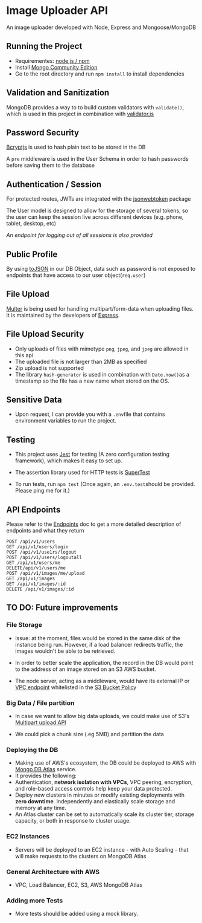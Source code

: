 # Image Uploader API

An image uploader developed with Node, Express and Mongoose/MongoDB

## Running the Project

- Requirementes: [node.js / npm](https://www.npmjs.com/get-npm)
- Install [Mongo Community Edition](https://docs.mongodb.com/manual/tutorial/install-mongodb-on-os-x/)
- Go to the root directory and run `npm install` to install dependencies

## Validation and Sanitization

MongoDB provides a way to to build custom validators with `validate()`, which is used in this project in combination with [validator.js](https://www.npmjs.com/package/validator)

## Password Security

[Bcryptjs](https://www.npmjs.com/package/bcryptjs) is used to hash plain text to be stored in the DB

A `pre` middleware is used in the User Schema in order to hash passwords before saving them to the database

## Authentication / Session

For protected routes, JWTs are integrated with the [jsonwebtoken](https://www.npmjs.com/package/jsonwebtoken) package

The User model is designed to allow for the storage of several tokens, so the user can keep the session live across different devices (e.g. phone, tablet, desktop, etc)

_An endpoint for logging out of all sessions is also provided_

## Public Profile

By using [toJSON](https://developer.mozilla.org/en-US/docs/Web/JavaScript/Reference/Global_Objects/Date/toJSON) in our DB Object, data such as password is not exposed to endpoints that have access to our user object(`req.user`)

## File Upload

[Multer](https://www.npmjs.com/package/multer) is being used for handling multipart/form-data when uploading files. It is maintained by the developers of [Express](https://github.com/expressjs).

## File Upload Security

- Only uploads of files with mimetype `png`, `jpeg`, and `jpeg` are allowed in this api
- The uploaded file is not larger than 2MB as specified
- Zip upload is not supported
- The library `hash-generator` is used in combination with `Date.now()`as a timestamp so the file has a new name when stored on the OS.

## Sensitive Data

- Upon request, I can provide you with a `.env`file that contains environment variables to run the project.

## Testing

- This project uses [Jest](https://jestjs.io/) for testing (A zero configuration testing framework), which makes it easy to set up.

- The assertion library used for HTTP tests is [SuperTest](https://www.npmjs.com/package/supertest)

- To run tests, run `npm test` (Once again, an `.env.test`should be provided. Please ping me for it.)

## API Endpoints

Please refer to the [Endpoints]("ENDPOINTS.MD") doc to get a more detailed description of endpoints and what they return

```
POST /api/v1/users
GET /api/v1/users/login
POST /api/v1/use1rs/logout
POST /api/v1/users/logoutall
GET /api/v1/users/me
DELETE/api/v1/users/me
POST /api/v1/images/me/upload
GET /api/v1/images
GET /api/v1/images/:id
DELETE /api/v1/images/:id
```

## TO DO: Future improvements

### File Storage

- Issue: at the moment, files would be stored in the same disk of the instance being run. However, if a load balancer redirects traffic, the images wouldn't be able to be retrieved.

- In order to better scale the application, the record in the DB would point to the address of an image stored on an S3 AWS bucket.

- The node server, acting as a middleware, would have its external IP or [VPC endpoint](https://docs.aws.amazon.com/AmazonS3/latest/dev/example-bucket-policies-vpc-endpoint.html) whitelisted in the [S3 Bucket Policy](https://docs.aws.amazon.com/AmazonS3/latest/dev/example-bucket-policies.html#example-bucket-policies-use-case-3)

### Big Data / File partition

- In case we want to allow big data uploads, we could make use of S3's [Multipart upload API](https://docs.aws.amazon.com/AmazonS3/latest/dev/mpuoverview.html)

- We could pick a chunk size (.eg 5MB) and partition the data

### Deploying the DB

- Making use of AWS's ecosystem, the DB could be deployed to AWS with [Mongo DB Atlas](https://www.mongodb.com/cloud/atlas/aws-mongodb?utm_medium=referral&utm_source=aws_quickstarts) service.
- It provides the following:
- Authentication, **network isolation with VPCs**, VPC peering, encryption, and role-based access controls help keep your data protected.
- Deploy new clusters in minutes or modify existing deployments with **zero downtime**. Independently and elastically scale storage and memory at any time.
- An Atlas cluster can be set to automatically scale its cluster tier, storage capacity, or both in response to cluster usage.

### EC2 Instances

- Servers will be deployed to an EC2 instance - with Auto Scaling - that will make requests to the clusters on MongoDB Atlas

### General Architecture with AWS

- VPC, Load Balancer, EC2, S3, AWS MongoDB Atlas

### Adding more Tests

- More tests should be added using a mock library.
